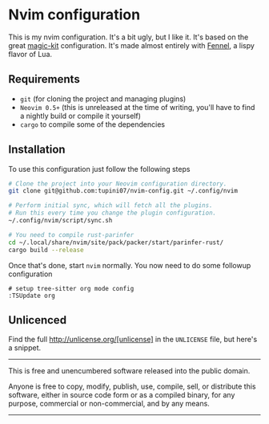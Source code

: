# Nvim configuration

This is my nvim configuration. It's a bit ugly, but I like it. It's based on the great [magic-kit](https://github.com/Olical/magic-kit) configuration. It's made almost entirely with [Fennel](https://fennel-lang.org/), a lispy flavor of Lua.

## Requirements

- `git` (for cloning the project and managing plugins)
- `Neovim 0.5+` (this is unreleased at the time of writing, you'll have to find a nightly build or compile it yourself)
- `cargo` to compile some of the dependencies

## Installation

To use this configuration just follow the following steps

```bash
# Clone the project into your Neovim configuration directory.
git clone git@github.com:tupini07/nvim-config.git ~/.config/nvim

# Perform initial sync, which will fetch all the plugins.
# Run this every time you change the plugin configuration.
~/.config/nvim/script/sync.sh

# You need to compile rust-parinfer
cd ~/.local/share/nvim/site/pack/packer/start/parinfer-rust/
cargo build --release
```

Once that's done, start `nvim` normally. You now need to do some followup configuration

```vim
# setup tree-sitter org mode config
:TSUpdate org
```

## Unlicenced

Find the full http://unlicense.org/[unlicense] in the `UNLICENSE` file, but here's a snippet.

____
This is free and unencumbered software released into the public domain.

Anyone is free to copy, modify, publish, use, compile, sell, or distribute this software, either in source code form or as a compiled binary, for any purpose, commercial or non-commercial, and by any means.
____
